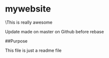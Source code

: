 # mywebsite
\This is really awesome


Update made on master on Github before rebase

##Purpose

This file is just a readme file
